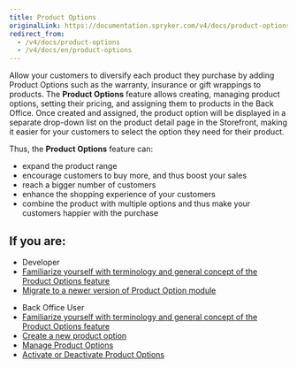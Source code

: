 ```yaml
---
title: Product Options
originalLink: https://documentation.spryker.com/v4/docs/product-options
redirect_from:
  - /v4/docs/product-options
  - /v4/docs/en/product-options
---
```


Allow your customers to diversify each product they purchase by adding Product Options such as the warranty, insurance or gift wrappings to products. The **Product Options** feature allows creating, managing product options, setting their pricing, and assigning them to products in the Back Office. Once created and assigned, the product option will be displayed in a separate drop-down list on the product detail page in the Storefront, making it easier for your customers to select the option they need for their product.

Thus, the **Product Options** feature can:

* expand the product range
* encourage customers to buy more, and thus boost your sales
* reach a bigger number of customers
* enhance the shopping experience of your customers
* combine the product with multiple options and thus make your customers happier with the purchase

## If you are:

<div class="mr-container">
    <div class="mr-list-container">
        <!-- col1 -->
        <div class="mr-col">
            <ul class="mr-list mr-list-green">
                <li class="mr-title">Developer</li>
                <li><a href="https://documentation.spryker.com/v4/docs/product-options-overview" class="mr-link">Familiarize yourself with terminology and general concept of the Product Options feature</a></li>
                <li><a href="https://documentation.spryker.com/v4/docs/mg-product-option" class="mr-link">Migrate to a newer version of Product Option module</a></li> 
            </ul>
        </div>
        <!-- col2 -->
        <div class="mr-col">
            <ul class="mr-list mr-list-blue">
                <li class="mr-title"> Back Office User</li>
               <li><a href="https://documentation.spryker.com/v4/docs/product-options-overview" class="mr-link">Familiarize yourself with terminology and general concept of the Product Options feature</a></li>
                <li><a href="https://documentation.spryker.com/v4/docs/creating-a-product-option" class="mr-link">Create a new product option</a></li>
                <li><a href="https://documentation.spryker.com/v4/docs/managing-product-options" class="mr-link">Manage Product Options</a></li>
                <li><a href="https://documentation.spryker.com/v4/docs/creating-a-product-option" class="mr-link">Activate or Deactivate Product Options</a></li>
            </ul>
        </div>
    </div>
</div>
